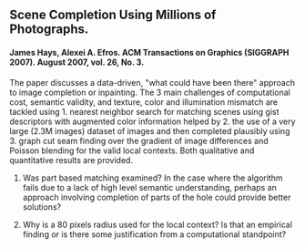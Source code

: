 ## Scene Completion Using Millions of Photographs. 

#### James Hays, Alexei A. Efros. ACM Transactions on Graphics (SIGGRAPH 2007). August 2007, vol. 26, No. 3. 

The paper discusses a data-driven, "what could have been there" approach to image completion or inpainting. The 3 main challenges of computational cost, semantic validity, and texture, color and illumination mismatch are tackled using 1. nearest neighbor search for matching scenes using gist descriptors with augmented color information helped by 2. the use of a very large (2.3M images) dataset of images and then completed plausibly using 3. graph cut seam finding over the gradient of image differences and Poisson blending for the valid local contexts. Both qualitative and quantitative results are provided.

1. Was part based matching examined? In the case where the algorithm fails due to a lack of high level semantic understanding, perhaps an approach involving completion of parts of the hole could provide better solutions?

2. Why is a 80 pixels radius used for the local context? Is that an empirical finding or is there some justification from a computational standpoint?